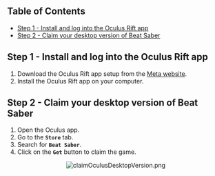 ## Table of Contents

- [Step 1 - Install and log into the Oculus Rift app](#step-1---install-and-log-into-the-oculus-rift-app)
- [Step 2 - Claim your desktop version of Beat Saber](#step-2---claim-your-desktop-version-of-beat-saber)


## Step 1 - Install and log into the Oculus Rift app

1. Download the Oculus Rift app setup from the [Meta website](https://www.oculus.com/rift/setup/).
2. Install the Oculus Rift app on your computer.

## Step 2 - Claim your desktop version of Beat Saber

1. Open the Oculus app.
2. Go to the __`Store`__ tab.
3. Search for __`Beat Saber`__.
4. Click on the __`Get`__ button to claim the game.

<div align="center">
    <img src="../wiki/Guides/Login/how-to-claim-oculus-desktop-version/claimOculusDesktopVersion.png" alt="claimOculusDesktopVersion.png" />
</div>
